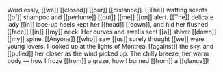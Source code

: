 Wordlessly, [[we]] [[closed]] [[our]] [[distance]]. [[The]] wafting scents [[of]] shampoo and [[perfume]] [[put]] [[me]] [[on]] alert. [[The]] delicate lady [[in]] lace-up heels kept her [[head]] [[down]], and hid her flushed [[face]] [[in]] [[my]] neck. Her curves and swells sent [[a]] shiver [[down]] [[my]] spine. [[Anyone]] [[who]] saw [[us]] surely thought [[we]] were young lovers. I looked up at the lights of Montreal [[against]] the sky, and [[pulled]] her closer as the wind picked up. The chilly breeze, her warm body — how I froze [[from]] a graze, how I burned [[from]] a [[glance]]!
